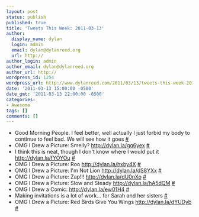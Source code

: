 ```yaml
---
layout: post
status: publish
published: true
title: 'Tweets This Week: 2011-03-13'
author:
  display_name: dylan
  login: admin
  email: dylan@dylanreed.org
  url: http://
author_login: admin
author_email: dylan@dylanreed.org
author_url: http://
wordpress_id: 1254
wordpress_url: http://www.dylanreed.com/2011/03/13/tweets-this-week-2011-03-13/
date: '2011-03-13 15:00:00 -0500'
date_gmt: '2011-03-13 22:00:00 -0500'
categories:
- Awesome
tags: []
comments: []
---
```

<ul class="aktt_tweet_digest">
<li>Good Morning People. I feel better, well actually I just forbid my body to continue to feel bad. We will see how it goes <a href="http://twitter.com/awesomeguy/statuses/44430856865067009" class="aktt_tweet_time">#</a></li>
<li>OMG I Drew a Picture: Smelly? <a href="http://dylan.la/gq6yex" rel="nofollow">http://dylan.la/gq6yex</a> <a href="http://twitter.com/awesomeguy/statuses/44791660097437697" class="aktt_tweet_time">#</a></li>
<li>I think this is neat, though I don&#039;t know where I would put it <a href="http://dylan.la/fYOYOu" rel="nofollow">http://dylan.la/fYOYOu</a> <a href="http://twitter.com/awesomeguy/statuses/44915686786613248" class="aktt_tweet_time">#</a></li>
<li>OMG I Drew a Picture: Roo <a href="http://dylan.la/hxby4X" rel="nofollow">http://dylan.la/hxby4X</a> <a href="http://twitter.com/awesomeguy/statuses/45164832831442944" class="aktt_tweet_time">#</a></li>
<li>OMG I Drew a Picture: I&#039;m Not Lion <a href="http://dylan.la/dS8YXx" rel="nofollow">http://dylan.la/dS8YXx</a> <a href="http://twitter.com/awesomeguy/statuses/45527749003194368" class="aktt_tweet_time">#</a></li>
<li>OMG I Drew a Picture: Zap!!! <a href="http://dylan.la/dU0nXo" rel="nofollow">http://dylan.la/dU0nXo</a> <a href="http://twitter.com/awesomeguy/statuses/45885460140142592" class="aktt_tweet_time">#</a></li>
<li>OMG I Drew a Picture: Slow and Steady <a href="http://dylan.la/hA5dQM" rel="nofollow">http://dylan.la/hA5dQM</a> <a href="http://twitter.com/awesomeguy/statuses/46250134815780864" class="aktt_tweet_time">#</a></li>
<li>OMG I Drew a Comic: <a href="http://dylan.la/ew01H4" rel="nofollow">http://dylan.la/ew01H4</a> <a href="http://twitter.com/awesomeguy/statuses/46280202376056832" class="aktt_tweet_time">#</a></li>
<li>Making invitations is a lot of work... for Sarah and her sisters <a href="http://twitter.com/awesomeguy/statuses/46444907145076737" class="aktt_tweet_time">#</a></li>
<li>OMG I Drew a Picture: Red Birds Give You Wings <a href="http://dylan.la/dYUDyb" rel="nofollow">http://dylan.la/dYUDyb</a> <a href="http://twitter.com/awesomeguy/statuses/46602189057163264" class="aktt_tweet_time">#</a></li><br />
</ul></p>
